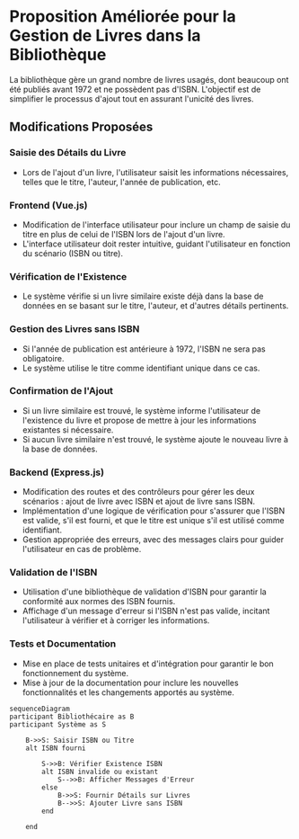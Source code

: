 # Proposition Améliorée pour la Gestion de Livres dans la Bibliothèque

La bibliothèque gère un grand nombre de livres usagés, dont beaucoup ont été publiés avant 1972 et ne possèdent pas d'ISBN. L'objectif est de simplifier le processus d'ajout tout en assurant l'unicité des livres.

## Modifications Proposées

### Saisie des Détails du Livre

- Lors de l'ajout d'un livre, l'utilisateur saisit les informations nécessaires, telles que le titre, l'auteur, l'année de publication, etc.

### Frontend (Vue.js)

- Modification de l'interface utilisateur pour inclure un champ de saisie du titre en plus de celui de l'ISBN lors de l'ajout d'un livre.
- L'interface utilisateur doit rester intuitive, guidant l'utilisateur en fonction du scénario (ISBN ou titre).

### Vérification de l'Existence

- Le système vérifie si un livre similaire existe déjà dans la base de données en se basant sur le titre, l'auteur, et d'autres détails pertinents.

### Gestion des Livres sans ISBN

- Si l'année de publication est antérieure à 1972, l'ISBN ne sera pas obligatoire.
- Le système utilise le titre comme identifiant unique dans ce cas.

### Confirmation de l'Ajout

- Si un livre similaire est trouvé, le système informe l'utilisateur de l'existence du livre et propose de mettre à jour les informations existantes si nécessaire.
- Si aucun livre similaire n'est trouvé, le système ajoute le nouveau livre à la base de données.

### Backend (Express.js)

- Modification des routes et des contrôleurs pour gérer les deux scénarios : ajout de livre avec ISBN et ajout de livre sans ISBN.
- Implémentation d'une logique de vérification pour s'assurer que l'ISBN est valide, s'il est fourni, et que le titre est unique s'il est utilisé comme identifiant.
- Gestion appropriée des erreurs, avec des messages clairs pour guider l'utilisateur en cas de problème.

### Validation de l'ISBN

- Utilisation d'une bibliothèque de validation d'ISBN pour garantir la conformité aux normes des ISBN fournis.
- Affichage d'un message d'erreur si l'ISBN n'est pas valide, incitant l'utilisateur à vérifier et à corriger les informations.

### Tests et Documentation

- Mise en place de tests unitaires et d'intégration pour garantir le bon fonctionnement du système.
- Mise à jour de la documentation pour inclure les nouvelles fonctionnalités et les changements apportés au système.

```mermaid
sequenceDiagram
participant Bibliothécaire as B
participant Système as S

    B->>S: Saisir ISBN ou Titre
    alt ISBN fourni

        S->>B: Vérifier Existence ISBN
        alt ISBN invalide ou existant
            S-->>B: Afficher Messages d'Erreur
        else
            B->>S: Fournir Détails sur Livres
            B-->>S: Ajouter Livre sans ISBN
        end

    end
```
